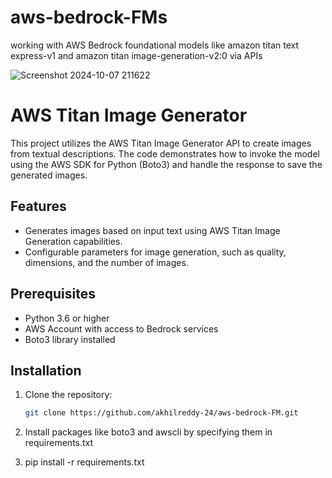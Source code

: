# aws-bedrock-FMs
working with AWS Bedrock foundational models like  amazon titan text express-v1 and amazon titan image-generation-v2:0 via APIs

![Screenshot 2024-10-07 211622](https://github.com/user-attachments/assets/41105687-2bd5-4935-b5cd-3be7f41d322b)


# AWS Titan Image Generator

This project utilizes the AWS Titan Image Generator API to create images from textual descriptions. The code demonstrates how to invoke the model using the AWS SDK for Python (Boto3) and handle the response to save the generated images.

## Features

- Generates images based on input text using AWS Titan Image Generation capabilities.
- Configurable parameters for image generation, such as quality, dimensions, and the number of images.

## Prerequisites

- Python 3.6 or higher
- AWS Account with access to Bedrock services
- Boto3 library installed

## Installation

1. Clone the repository:

   ```bash
   git clone https://github.com/akhilreddy-24/aws-bedrock-FM.git

2. Install packages like boto3 and awscli by specifying them in requirements.txt
3. pip install -r requirements.txt

